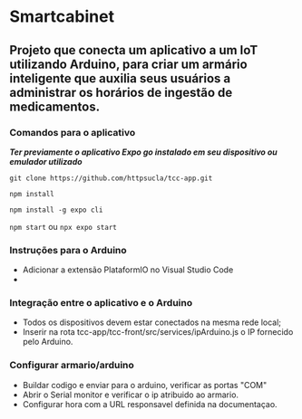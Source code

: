 # Smartcabinet
## Projeto que conecta um aplicativo a um IoT utilizando Arduino, para criar um armário inteligente que auxilia seus usuários a administrar os horários de ingestão de medicamentos.

### Comandos para o aplicativo
***Ter previamente o aplicativo Expo go instalado em seu dispositivo ou emulador utilizado***

`git clone https://github.com/httpsucla/tcc-app.git`

`npm install`

`npm install -g expo cli`

`npm start` ou `npx expo start`

### Instruções para o Arduino
- Adicionar a extensão PlataformIO no Visual Studio Code
- 
### Integração entre o aplicativo e o Arduino
- Todos os dispositivos devem estar conectados na mesma rede local;
- Inserir na rota tcc-app/tcc-front/src/services/ipArduino.js o IP fornecido pelo Arduino.
### Configurar armario/arduino
- Buildar codigo e enviar para o arduino, verificar as portas "COM"
- Abrir o Serial monitor e verificar o ip atribuido ao armario.
- Configurar hora com a URL responsavel definida na documentaçao. 
